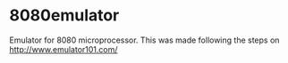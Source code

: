 # 8080emulator
Emulator for 8080 microprocessor.
This was made following the steps on http://www.emulator101.com/
